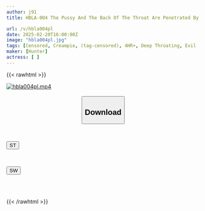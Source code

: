 ```yaml
---
author: j91
title: HBLA-004 The Pussy And The Back Of The Throat Are Penetrated By A Huge Meat Stick. The Female Hole Is Treated As A Complete Toy For The Pleasure Of The Man. 4 Hours Of Top-down Penetration Skewer Rape.

url: /v/hbla004pl
date: 2025-02-20T16:00:00Z
image: "hbla004pl.jpg"
tags: [Censored, Creampie, (tag-censored), 4HR+, Deep Throating, Evil	]
maker: [Hunter]
actress: [ ]
---
```



{{< rawhtml >}}

<div class="video" data-videoid="YyblGDyyMQuOMY">
    <a href="javascript:;">
        <img src="/v/hbla004pl/hbla004pl.jpg" width="WIDTH" height="HEIGHT" alt="hbla004pl.mp4" loading="lazy">
    </a>
</div>

<script type="text/javascript" src="https://j91.asia/asset/on-demand-st.js"></script>

<br>
  <link rel="stylesheet" href="https://j91.asia/asset/bs5.css">
  
  <center>
  <button class="btn btn-primary" type="button" data-bs-toggle="collapse" data-bs-target=".multi-collapse" aria-expanded="false" aria-controls="multiCollapseExample1 multiCollapseExample2"><h2>Download</h2></button></center>
</p>
<div class="row">
  <div class="col">
    <div class="collapse multi-collapse" id="multiCollapseExample1">
      <div class="card card-body">
	      	      <br>
<div class="buttons">  
<p><a href="/v/hbla004pl/st.html" target="_blank"><button class="btn-hover color-3"><i class="fa fa-download"></i> ST</button></a></p></div>
    </div>
  </div>
</div>
  <div class="col">
    <div class="collapse multi-collapse" id="multiCollapseExample2">
      <div class="card card-body">
	      <br>
<div class="buttons">
<p><a href="/v/hbla004pl/sw.html" target="_blank"><button class="btn-hover color-2"><i class="fa fa-download"></i> SW</button></a></p></div>
<br><br>
      </div>
    </div>
  </div>
</div>

{{< /rawhtml >}}